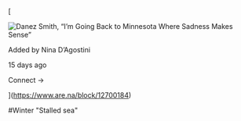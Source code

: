 [

![Danez Smith, “I’m Going Back to Minnesota Where Sadness Makes Sense”](https://images.are.na/eyJidWNrZXQiOiJhcmVuYV9pbWFnZXMiLCJrZXkiOiIxMjcwMDE4NC9vcmlnaW5hbF8wMWQ4MjRiYzcyOWY4NGVkYTRlOWYzODRlMGI4MTQwNi5wbmciLCJlZGl0cyI6eyJyZXNpemUiOnsid2lkdGgiOjMxNSwiaGVpZ2h0IjozMTUsImZpdCI6Imluc2lkZSIsIndpdGhvdXRFbmxhcmdlbWVudCI6dHJ1ZX0sIndlYnAiOnsicXVhbGl0eSI6ODV9LCJwbmciOnsicXVhbGl0eSI6ODV9LCJyb3RhdGUiOm51bGx9fQ==)

Added by Nina D’Agostini

15 days ago

Connect →

](https://www.are.na/block/12700184)

#Winter
"Stalled sea"
